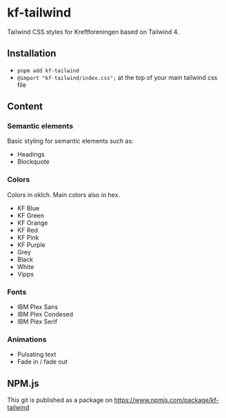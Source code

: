 # kf-tailwind

Tailwind CSS styles for Kreftforeningen based on Tailwind 4.

## Installation

- `pnpm add kf-tailwind`
- `@import "kf-tailwind/index.css";` at the top of your main tailwind css file

## Content

### Semantic elements

Basic styling for semantic elements such as:

- Headings
- Blockquote

### Colors

Colors in oklch. Main colors also in hex.

- KF Blue
- KF Green
- KF Orange
- KF Red
- KF Pink
- KF Purple
- Grey
- Black
- White
- Vipps

### Fonts

- IBM Plex Sans
- IBM Plex Condesed
- IBM Plex Serif

### Animations

- Pulsating text
- Fade in / fade out

## NPM.js

This git is published as a package on https://www.npmjs.com/package/kf-tailwind
